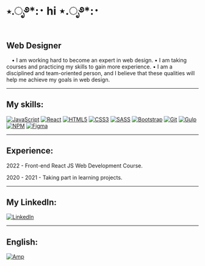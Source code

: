 <h1>⋆.ೃ࿔*:･ hi ⋆.ೃ࿔*:･</h1>

<h2>Web Designer</h2>
<p>
&emsp;• I am working hard to become an expert in web design.
      • I am taking courses and practicing my skills to gain more experience.
      • I am a disciplined and team-oriented person, and I believe that these qualities will help me achieve my goals in web design.
</p>
<hr>
<h2>My skills:</h2>

[![JavaScript](https://img.shields.io/badge/javascript-%23323330.svg?style=for-the-badge&logo=javascript&logoColor=%23F7DF1E)](#)
[![React](https://img.shields.io/badge/react-%2320232a.svg?style=for-the-badge&logo=react&logoColor=%2361DAFB)](#)
[![HTML5](https://img.shields.io/badge/html5-%23E34F26.svg?style=for-the-badge&logo=html5&logoColor=white)](#)
[![CSS3](https://img.shields.io/badge/css3-%231572B6.svg?style=for-the-badge&logo=css3&logoColor=white)](#)
[![SASS](https://img.shields.io/badge/SASS-hotpink.svg?style=for-the-badge&logo=SASS&logoColor=white)](#)
[![Bootstrap](https://img.shields.io/badge/bootstrap-%23563D7C.svg?style=for-the-badge&logo=bootstrap&logoColor=white)](#)
[![Git](https://img.shields.io/badge/git-%23F05033.svg?style=for-the-badge&logo=git&logoColor=white)](#)
[![Gulp](https://img.shields.io/badge/GULP-%23CF4647.svg?style=for-the-badge&logo=gulp&logoColor=white)](#)
[![NPM](https://img.shields.io/badge/NPM-%23CB3837.svg?style=for-the-badge&logo=npm&logoColor=white)](#)
[![Figma](https://img.shields.io/badge/figma-%23F24E1E.svg?style=for-the-badge&logo=figma&logoColor=white)](#)

<hr>
<h2>Experience:</h2>
<p>2022 - Front-end React JS Web Development Course.</p>
<p>2020 - 2021 - Taking part in learning projects.</p>

<hr>
<h2>My LinkedIn:</h2>

[![LinkedIn](https://img.shields.io/badge/linkedin-%230077B5.svg?style=for-the-badge&logo=linkedin&logoColor=white)](https://www.linkedin.com/in/roman-pantiushenko-570184204/)

<hr>
<h2>English:</h2>

[![Amp](https://img.shields.io/badge/Upper%20Intermediate-F16061?style=for-the-badge)](https://www.linkedin.com/feed/update/urn:li:activity:7053058059899666432/)

<!-- <a href="https://www.linkedin.com/feed/update/urn:li:activity:7053058059899666432/">Upper-Intermediate</a> -->
